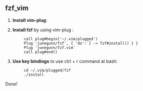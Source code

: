 ## fzf_vim

1. __Install vim-plug__:

2. __Install fzf__ by using vim-plug :

            call plug#begin('~/.vim/plugged')
            Plug 'junegunn/fzf', { 'do': { -> fzf#install() } }
            Plug 'junegunn/fzf.vim'
            call plug#end()

3. __Use key bindings__ to use ctrl + r command at bash:

            cd ~/.vim/plugged/fzf
            ./install
    
Done!
